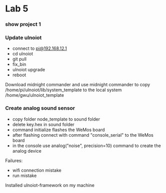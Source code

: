 # Lab 5

### show project 1 

### Update ulnoiot
- connect to pi@192.168.12.1
- cd ulnoiot
- git pull
- fix_bin
- ulnoiot upgrade
- reboot

Download midnight commander
and use midnight commander to copy
/home/pi/ulnoiot/lib/system_template
to the local system
/home/gwu/ulnoiot_template


### Create analog sound sensor
- copy folder node_template to sound folder
- delete key.hex in sound folder
- command initialize flashes the WeMos board
- after flashing connect with command "console_serial" to the WeMos board
- in the console use analog("noise", precision=10) command to create the analog device


Failures:
- wifi connection mistake
- run mistake

Installed ulnoiot-framework on my machine
